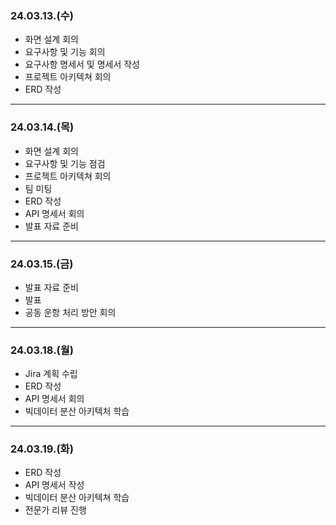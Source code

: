 ### 24.03.13.(수)
- 화면 설계 회의
- 요구사항 및 기능 회의
- 요구사항 명세서 및 명세서 작성
- 프로젝트 아키텍쳐 회의
- ERD 작성

---

### 24.03.14.(목)
- 화면 설계 회의
- 요구사항 및 기능 점검
- 프로젝트 아키텍쳐 회의
- 팀 미팅
- ERD 작성
- API 명세서 회의
- 발표 자료 준비

---

### 24.03.15.(금)
- 발표 자료 준비
- 발표
- 공동 운항 처리 방안 회의

---

### 24.03.18.(월)
- Jira 계획 수립
- ERD 작성
- API 명세서 회의
- 빅데이터 분산 아키텍처 학습

---

### 24.03.19.(화)
- ERD 작성
- API 명세서 작성
- 빅데이터 분산 아키텍쳐 학습
- 전문가 리뷰 진행